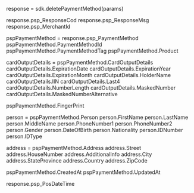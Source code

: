 response = sdk.deletePaymentMethod(params)

response.psp_ResponseCod
response.psp_ResponseMsg
response.psp_MerchantId

pspPaymentMethod = response.psp_PaymentMethod
pspPaymentMethod.PaymentMethodId
pspPaymentMethod.PaymentMethodTag
pspPaymentMethod.Product

cardOutputDetails = pspPaymentMethod.CardOutputDetails
cardOutputDetails.ExpirationDate
cardOutputDetails.ExpirationYear
cardOutputDetails.ExpirationMonth
cardOutputDetails.HolderName
cardOutputDetails.IIN
cardOutputDetails.Last4
cardOutputDetails.NumberLength
cardOutputDetails.MaskedNumber
cardOutputDetails.MaskedNumberAlternative

pspPaymentMethod.FingerPrint

person = pspPaymentMethod.Person
person.FirstName
person.LastName
person.MiddleName
person.PhoneNumber1
person.PhoneNumber2
person.Gender
person.DateOfBirth
person.Nationality
person.IDNumber
person.IDType


address = pspPaymentMethod.Address
address.Street
address.HouseNumber
address.AdditionalInfo
address.City
address.StateProvince
address.Country
address.ZipCode

pspPaymentMethod.CreatedAt
pspPaymentMethod.UpdatedAt

response.psp_PosDateTime
